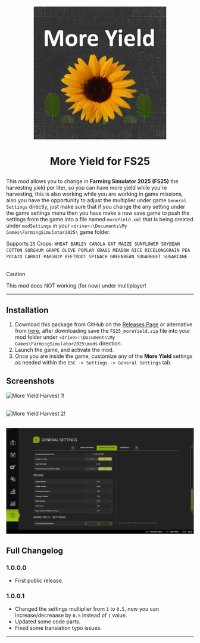 <p align="center"><img src="/images/logo.png" alt="logo" width="356" height="356"></p>

<h1><p align="center">More Yield for FS25</p></h1>

This mod allows you to change in **Farming Simulator 2025 (FS25)** the harvesting yield per liter, so you can have more yield while you're harvesting, this is also working while you are working in game missions, also you have the opportunity to adjust the multiplier under game `General Settings` directly, just make sure that if you change the any setting under the game settings menu then you have make a new save game to push the settings from the game into a file named `moreYield.xml` that is being created under `modSettings` in your `<drive>:\Documents\My Games\FarmingSimulator2025\` game folder.

Supports `25` Crops: `WHEAT BARLEY CANOLA OAT MAIZE SUNFLOWER SOYBEAN COTTON SORGHUM GRAPE OLIVE POPLAR GRASS MEADOW RICE RICELONGGRAIN PEA POTATO CARROT PARSNIP BEETROOT SPINACH GREENBEAN SUGARBEET SUGARCANE`<br></br>
> [!CAUTION]
> This mod does NOT working (for now) under multiplayer!

-------------------------------------

## Installation

1. Download this package from GitHub on the [Releases Page](https://github.com/westor7/FS25_MoreYield/releases) or alternative from [here](https://www.kingmods.net/en/fs25/mods/62297/more-yield), after downloading save the `FS25_moreYield.zip` file into your mod folder under `<drive>:\Documents\My Games\FarmingSimulator2025\mods` direction.
2. Launch the game, and activate the mod.
3. Once you are inside the game, customize any of the **More Yield** settings as needed within the `ESC -> Settings -> General Settings` tab.

## Screenshots

![More Yield Harvest 1!](/images/1.png)
<br/><br/>

![More Yield Harvest 2!](/images/2.png)
<br/><br/>

![More Yield Settings!](/images/3.png)

## Full Changelog

### 1.0.0.0
- First public release.
### 1.0.0.1
- Changed the settings multiplier from `1` to `0.5`, now you can increase/decreaase by `0.5` instead of `1` value.
- Updated some code parts.
- Fixed some translation typo issues.

-------------------------------------
